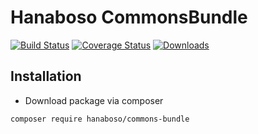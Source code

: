 Hanaboso CommonsBundle
=====================

[![Build Status](https://travis-ci.org/hanaboso/commons-bundle.svg?branch=master)](https://travis-ci.org/hanaboso/commons-bundle)
[![Coverage Status](https://coveralls.io/repos/github/hanaboso/commons-bundle/badge.svg?branch=master)](https://coveralls.io/github/hanaboso/commons-bundle?branch=master)
[![Downloads](https://img.shields.io/packagist/dt/hanaboso/commons-bundle)](https://packagist.org/packages/hanaboso/commons-bundle)

Installation
-----------
* Download package via composer
```bash
composer require hanaboso/commons-bundle
```